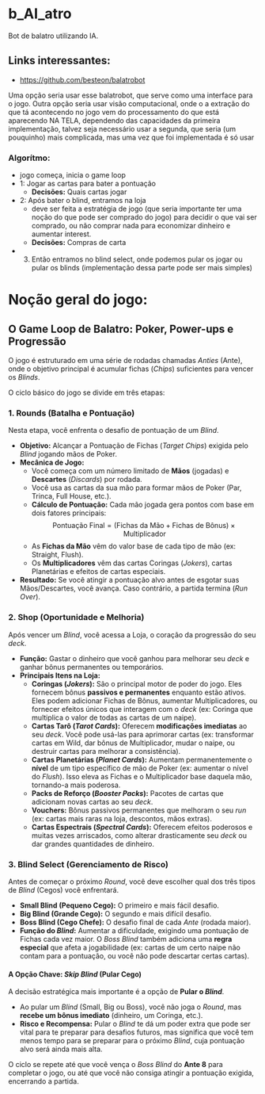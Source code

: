 # b_AI_atro
Bot de balatro utilizando IA.


## Links interessantes:
- https://github.com/besteon/balatrobot

Uma opção seria usar esse balatrobot, que serve como uma interface para o jogo. Outra opção seria usar visão computacional, onde o a extração do que tá acontecendo no jogo vem do processamento do que está aparecendo NA TELA, dependendo das capacidades da primeira implementação, talvez seja necessário usar a segunda, que seria (um pouquinho) mais complicada, mas uma vez que foi implementada é só usar

### Algorítmo:
- jogo começa, inicia o game loop
- 1: Jogar as cartas para bater a pontuação
  -  **Decisões:** Quais cartas jogar  
- 2: Após bater o blind, entramos na loja
  -  deve ser feita a estratégia de jogo (que seria importante ter uma noção do que pode ser comprado do jogo) para decidir o que vai ser comprado, ou não comprar nada para economizar dinheiro e aumentar interest.
  -  **Decisões:** Compras de carta
- 3. Então entramos no blind select, onde podemos pular os jogar ou pular os blinds (implementação dessa parte pode ser mais simples) 
 


# Noção geral do jogo:
## O Game Loop de Balatro: Poker, Power-ups e Progressão

O jogo é estruturado em uma série de rodadas chamadas *Anties* (Ante), onde o objetivo principal é acumular fichas (*Chips*) suficientes para vencer os *Blinds*.

O ciclo básico do jogo se divide em três etapas:

### 1. Rounds (Batalha e Pontuação)

Nesta etapa, você enfrenta o desafio de pontuação de um *Blind*.

* **Objetivo:** Alcançar a Pontuação de Fichas (*Target Chips*) exigida pelo *Blind* jogando mãos de Poker.
* **Mecânica de Jogo:**
    * Você começa com um número limitado de **Mãos** (jogadas) e **Descartes** (*Discards*) por rodada.
    * Você usa as cartas da sua mão para formar mãos de Poker (Par, Trinca, Full House, etc.).
    * **Cálculo de Pontuação:** Cada mão jogada gera pontos com base em dois fatores principais:
        $$\text{Pontuação Final} = (\text{Fichas da Mão} + \text{Fichas de Bônus}) \times \text{Multiplicador}$$
    * As **Fichas da Mão** vêm do valor base de cada tipo de mão (ex: Straight, Flush).
    * Os **Multiplicadores** vêm das cartas Coringas (*Jokers*), cartas Planetárias e efeitos de cartas especiais.
* **Resultado:** Se você atingir a pontuação alvo antes de esgotar suas Mãos/Descartes, você avança. Caso contrário, a partida termina (*Run Over*).

### 2. Shop (Oportunidade e Melhoria)

Após vencer um *Blind*, você acessa a Loja, o coração da progressão do seu *deck*.

* **Função:** Gastar o dinheiro que você ganhou para melhorar seu *deck* e ganhar bônus permanentes ou temporários.
* **Principais Itens na Loja:**
    * **Coringas (*Jokers*):** São o principal motor de poder do jogo. Eles fornecem bônus **passivos e permanentes** enquanto estão ativos. Eles podem adicionar Fichas de Bônus, aumentar Multiplicadores, ou fornecer efeitos únicos que interagem com o *deck* (ex: Coringa que multiplica o valor de todas as cartas de um naipe).
    * **Cartas Tarô (*Tarot Cards*):** Oferecem **modificações imediatas** ao seu *deck*. Você pode usá-las para aprimorar cartas (ex: transformar cartas em Wild, dar bônus de Multiplicador, mudar o naipe, ou destruir cartas para melhorar a consistência).
    * **Cartas Planetárias (*Planet Cards*):** Aumentam permanentemente o **nível** de um tipo específico de mão de Poker (ex: aumentar o nível do *Flush*). Isso eleva as Fichas e o Multiplicador base daquela mão, tornando-a mais poderosa.
    * **Packs de Reforço (*Booster Packs*):** Pacotes de cartas que adicionam novas cartas ao seu *deck*.
    * **Vouchers:** Bônus passivos permanentes que melhoram o seu *run* (ex: cartas mais raras na loja, descontos, mãos extras).
    * **Cartas Espectrais (*Spectral Cards*):** Oferecem efeitos poderosos e muitas vezes arriscados, como alterar drasticamente seu *deck* ou dar grandes quantidades de dinheiro.

### 3. Blind Select (Gerenciamento de Risco)

Antes de começar o próximo *Round*, você deve escolher qual dos três tipos de *Blind* (Cegos) você enfrentará.

* **Small Blind (Pequeno Cego):** O primeiro e mais fácil desafio.
* **Big Blind (Grande Cego):** O segundo e mais difícil desafio.
* **Boss Blind (Cego Chefe):** O desafio final de cada *Ante* (rodada maior).
* **Função do *Blind*:** Aumentar a dificuldade, exigindo uma pontuação de Fichas cada vez maior. O *Boss Blind* também adiciona uma **regra especial** que afeta a jogabilidade (ex: cartas de um certo naipe não contam para a pontuação, ou você não pode descartar certas cartas).

#### A Opção Chave: *Skip Blind* (Pular Cego)

A decisão estratégica mais importante é a opção de **Pular o *Blind***.

* Ao pular um *Blind* (Small, Big ou Boss), você não joga o *Round*, mas **recebe um bônus imediato** (dinheiro, um Coringa, etc.).
* **Risco e Recompensa:** Pular o *Blind* te dá um poder extra que pode ser vital para te preparar para desafios futuros, mas significa que você tem menos tempo para se preparar para o próximo *Blind*, cuja pontuação alvo será ainda mais alta.

O ciclo se repete até que você vença o *Boss Blind* do **Ante 8** para completar o jogo, ou até que você não consiga atingir a pontuação exigida, encerrando a partida.
